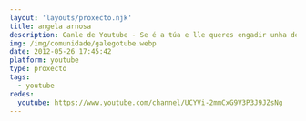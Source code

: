 ```yaml
---
layout: 'layouts/proxecto.njk'
title: angela arnosa
description: Canle de Youtube - Se é a túa e lle queres engadir unha descripción e etiquetas, ponte en contacto con nós.
img: /img/comunidade/galegotube.webp
date: 2012-05-26 17:45:42
platform: youtube
type: proxecto
tags:
  - youtube
redes:
  youtube: https://www.youtube.com/channel/UCYVi-2mmCxG9V3P3J9JZsNg
---
```


